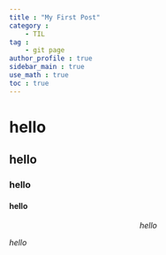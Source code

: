 ```yaml
---
title : "My First Post"
category :
    - TIL
tag : 
    - git page
author_profile : true
sidebar_main : true
use_math : true
toc : true
---
```


# hello

## hello

### hello

#### hello

$$hello$$

$hello$